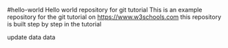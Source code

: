 #hello-world
Hello world repository for git tutorial
This is an example repository for the git tutorial on https://www.w3schools.com
this repository is built step by step in the tutorial

update data data
